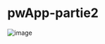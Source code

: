 # pwApp-partie2
![image](https://user-images.githubusercontent.com/91948963/199972575-252a604e-b940-4acd-bec1-ac1044f78f41.png)
